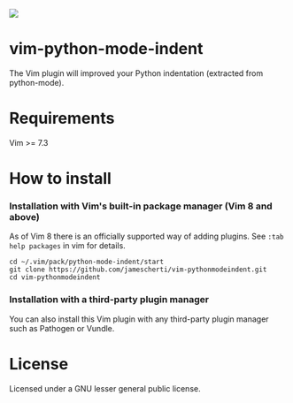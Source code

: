 ![](https://raw.github.com/python-mode/python-mode/develop/logo.png)
# vim-python-mode-indent

The Vim plugin will improved your Python indentation (extracted from python-mode).

# Requirements

Vim >= 7.3

# How to install

### Installation with Vim's built-in package manager (Vim 8 and above)

As of Vim 8 there is an officially supported way of adding plugins. See `:tab
help packages` in vim for details.

    cd ~/.vim/pack/python-mode-indent/start
    git clone https://github.com/jamescherti/vim-pythonmodeindent.git
    cd vim-pythonmodeindent

### Installation with a third-party plugin manager

You can also install this Vim plugin with any third-party plugin manager such as Pathogen or Vundle.

# License

Licensed under a GNU lesser general public license.
